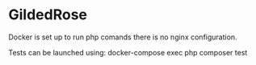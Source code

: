# GildedRose

Docker is set up to run php comands there is no nginx configuration.

Tests can be launched using:  docker-compose exec php composer test
